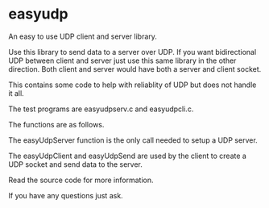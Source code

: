 # easyudp
An easy to use UDP client and server library.

Use this library to send data to a server over UDP.  If you want bidirectional UDP between
client and server just use this same library in the other direction.  Both client and server
would have both a server and client socket.


This contains some code to help with reliablity of UDP but does not handle it all.

The test programs are easyudpserv.c and easyudpcli.c.

The functions are as follows.

The easyUdpServer function is the only call needed to setup a UDP server.

The easyUdpClient and easyUdpSend are used by the client to create a UDP socket and send data
to the server.

Read the source code for more information.

If you have any questions just ask.

